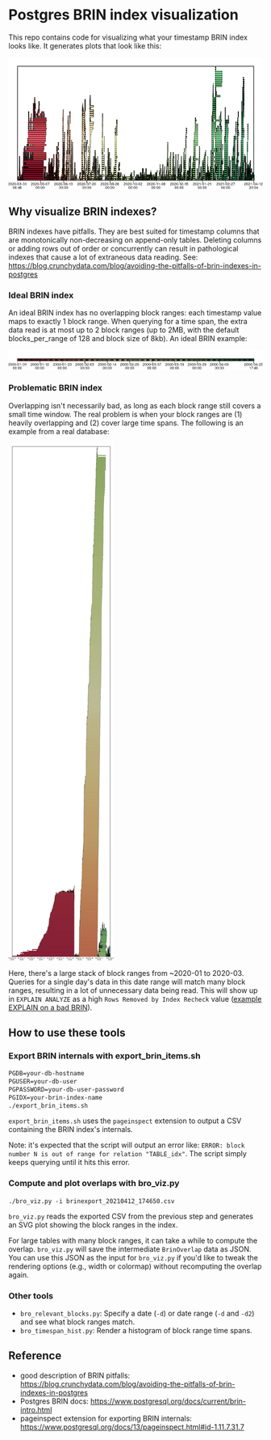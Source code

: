 # Postgres BRIN index visualization

This repo contains code for visualizing what your timestamp BRIN index looks
like. It generates plots that look like this:

![example BRIN visualization](./examples/vizoverlap_large_example_202004_to_202104.png)

## Why visualize BRIN indexes?

BRIN indexes have pitfalls. They are best suited for timestamp columns that
are monotonically non-decreasing on append-only tables. Deleting columns or
adding rows out of order or concurrently can result in pathological indexes
that cause a lot of extraneous data reading. See:
<https://blog.crunchydata.com/blog/avoiding-the-pitfalls-of-brin-indexes-in-postgres>

### Ideal BRIN index

An ideal BRIN index has no overlapping block ranges: each timestamp value
maps to exactly 1 block range. When querying for a time span, the extra data
read is at most up to 2 block ranges (up to 2MB, with the default
blocks_per_range of 128 and block size of 8kb). An ideal BRIN example:

![example of ideal BRIN index](./examples/vizoverlap_no_overlaps.png)

### Problematic BRIN index

Overlapping isn't necessarily bad, as long as each block range still covers a
small time window. The real problem is when your block ranges are (1) heavily
overlapping and (2) cover large time spans. The following is an example from a
real database:

![example BRIN visualization with overlaps](./examples/vizoverlap_large_example_201903_to_202005.png)

Here, there's a large stack of block ranges from ~2020-01 to 2020-03. Queries
for a single day's data in this date range will match many block ranges,
resulting in a lot of unnecessary data being read. This will show up in
`EXPLAIN ANALYZE` as a high `Rows Removed by Index Recheck` value ([example
EXPLAIN on a bad BRIN](https://explain.depesz.com/s/7fFk)).

## How to use these tools

### Export BRIN internals with export_brin_items.sh

```shell
PGDB=your-db-hostname
PGUSER=your-db-user
PGPASSWORD=your-db-user-password
PGIDX=your-brin-index-name
./export_brin_items.sh
```

`export_brin_items.sh` uses the `pageinspect` extension to output a CSV
containing the BRIN index's internals.

Note: it's expected that the script will output an error like: `ERROR: block
number N is out of range for relation "TABLE_idx"`. The script simply keeps
querying until it hits this error.

### Compute and plot overlaps with bro_viz.py

```shell
./bro_viz.py -i brinexport_20210412_174650.csv
```

`bro_viz.py` reads the exported CSV from the previous step and generates an
SVG plot showing the block ranges in the index.

For large tables with many block ranges, it can take a while to compute the
overlap. `bro_viz.py` will save the intermediate `BrinOverlap` data as JSON.
You can use this JSON as the input for `bro_viz.py` if you'd like to tweak
the rendering options (e.g., width or colormap) without recomputing the
overlap again.

### Other tools

- `bro_relevant_blocks.py`: Specify a date (`-d`) or date range (`-d` and
  `-d2`) and see what block ranges match.
- `bro_timespan_hist.py`: Render a histogram of block range time spans.

## Reference

- good description of BRIN pitfalls:
  <https://blog.crunchydata.com/blog/avoiding-the-pitfalls-of-brin-indexes-in-postgres>
- Postgres BRIN docs: <https://www.postgresql.org/docs/current/brin-intro.html>
- pageinspect extension for exporting BRIN internals:
  <https://www.postgresql.org/docs/13/pageinspect.html#id-1.11.7.31.7>
